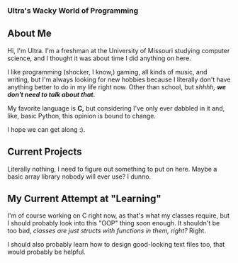 ### Ultra's Wacky World of Programming

## About Me

Hi, I'm Ultra. I'm a freshman at the University of Missouri studying computer science, and I thought it was about time I did anything on here.

I like programming (shocker, I know,) gaming, all kinds of music, and writing, but I'm always looking for new hobbies because I literally don't have anything better to do in my life right now. Other than school, but *shhhh,* ***we don't need to talk about that.***

My favorite language is **C,** but considering I've only ever dabbled in it and, like, basic Python, this opinion is bound to change.

I hope we can get along :).


## Current Projects

Literally nothing, I need to figure out something to put on here. Maybe a basic array library nobody will ever use? I dunno.


## My Current Attempt at "Learning"

I'm of course working on C right now, as that's what my classes require, but I should probably look into this "OOP" thing soon enough. It shouldn't be too bad, *classes are just structs with functions in them, right?* Right.

I should also probably learn how to design good-looking text files too, that would probably be helpful.
<!--
**UltraTrash/UltraTrash** is a ✨ _special_ ✨ repository because its `README.md` (this file) appears on your GitHub profile.

Here are some ideas to get you started:

- 🔭 I’m currently working on ...
- 🌱 I’m currently learning ...
- 👯 I’m looking to collaborate on ...
- 🤔 I’m looking for help with ...
- 💬 Ask me about ...
- 📫 How to reach me: ...
- 😄 Pronouns: ...
- ⚡ Fun fact: ...
-->
